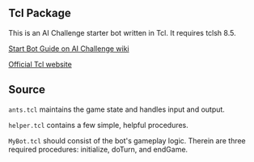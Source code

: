 ## Tcl Package

This is an AI Challenge starter bot written in Tcl. It requires tclsh 8.5.

[Start Bot Guide on AI Challenge wiki](https://github.com/aichallenge/aichallenge/wiki/Ants-Starter-Pack-Guide)

[Official Tcl website](http://tcl.tk)


## Source

`ants.tcl` maintains the game state and handles input and output.

`helper.tcl` contains a few simple, helpful procedures.

`MyBot.tcl` should consist of the bot's gameplay logic. Therein are three required procedures: initialize, doTurn, and endGame.
